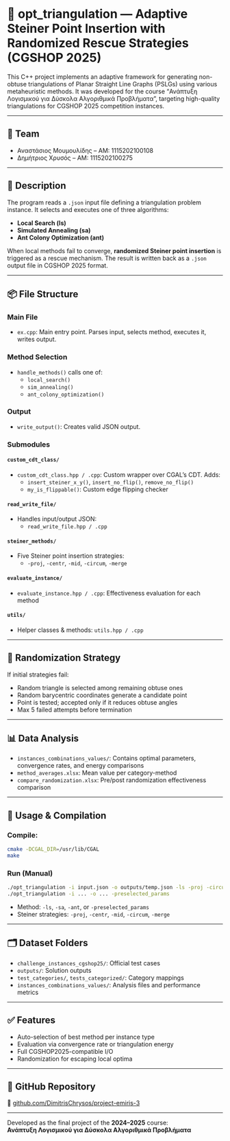 # 📐 opt_triangulation — Adaptive Steiner Point Insertion with Randomized Rescue Strategies (CGSHOP 2025)

This C++ project implements an adaptive framework for generating non-obtuse triangulations of Planar Straight Line Graphs (PSLGs) using various metaheuristic methods. It was developed for the course “Ανάπτυξη Λογισμικού για Δύσκολα Αλγοριθμικά Προβλήματα”, targeting high-quality triangulations for CGSHOP 2025 competition instances.

---

## 👥 Team

- Αναστάσιος Μουμουλίδης – ΑΜ: 1115202100108  
- Δημήτριος Χρυσός – ΑΜ: 1115202100275

---

## 🧠 Description

The program reads a `.json` input file defining a triangulation problem instance. It selects and executes one of three algorithms:
- **Local Search (ls)**
- **Simulated Annealing (sa)**
- **Ant Colony Optimization (ant)**

When local methods fail to converge, **randomized Steiner point insertion** is triggered as a rescue mechanism. The result is written back as a `.json` output file in CGSHOP 2025 format.

---

## 📦 File Structure

### Main File
- `ex.cpp`: Main entry point. Parses input, selects method, executes it, writes output.

### Method Selection
- `handle_methods()` calls one of:
  - `local_search()`
  - `sim_annealing()`
  - `ant_colony_optimization()`

### Output
- `write_output()`: Creates valid JSON output.

### Submodules

#### `custom_cdt_class/`
- `custom_cdt_class.hpp / .cpp`: Custom wrapper over CGAL’s CDT. Adds:
  - `insert_steiner_x_y()`, `insert_no_flip()`, `remove_no_flip()`
  - `my_is_flippable()`: Custom edge flipping checker

#### `read_write_file/`
- Handles input/output JSON:
  - `read_write_file.hpp / .cpp`

#### `steiner_methods/`
- Five Steiner point insertion strategies:
  - `-proj`, `-centr`, `-mid`, `-circum`, `-merge`

#### `evaluate_instance/`
- `evaluate_instance.hpp / .cpp`: Effectiveness evaluation for each method

#### `utils/`
- Helper classes & methods: `utils.hpp / .cpp`

---

## 🔀 Randomization Strategy

If initial strategies fail:
- Random triangle is selected among remaining obtuse ones
- Random barycentric coordinates generate a candidate point
- Point is tested; accepted only if it reduces obtuse angles
- Max 5 failed attempts before termination

---

## 📊 Data Analysis

- `instances_combinations_values/`: Contains optimal parameters, convergence rates, and energy comparisons
- `method_averages.xlsx`: Mean value per category-method
- `compare_randomization.xlsx`: Pre/post randomization effectiveness comparison

---

## 🧪 Usage & Compilation

### Compile:
```bash
cmake -DCGAL_DIR=/usr/lib/CGAL
make
```

### Run (Manual)
```bash
./opt_triangulation -i input.json -o outputs/temp.json -ls -proj -circum -merge
./opt_triangulation -i ... -o ... -preselected_params
```

- Method: `-ls`, `-sa`, `-ant`, or `-preselected_params`
- Steiner strategies: `-proj`, `-centr`, `-mid`, `-circum`, `-merge`

---

## 🗂 Dataset Folders

- `challenge_instances_cgshop25/`: Official test cases
- `outputs/`: Solution outputs
- `test_categories/`, `tests_categorized/`: Category mappings
- `instances_combinations_values/`: Analysis files and performance metrics

---

## ✅ Features

- Auto-selection of best method per instance type
- Evaluation via convergence rate or triangulation energy
- Full CGSHOP2025-compatible I/O
- Randomization for escaping local optima

---

## 📌 GitHub Repository

🔗 [github.com/DimitrisChrysos/project-emiris-3](https://github.com/DimitrisChrysos/project-emiris-3.git)

---

Developed as the final project of the **2024–2025** course:  
**Ανάπτυξη Λογισμικού για Δύσκολα Αλγοριθμικά Προβλήματα**
